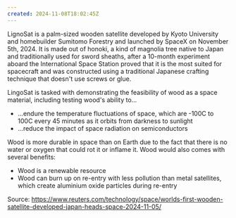 ```yaml
---
created: 2024-11-08T18:02:45Z
---
```


LignoSat is a palm-sized wooden satellite developed by Kyoto University and homebuilder Sumitomo Forestry and launched by SpaceX on November 5th, 2024. It is made out of honoki, a kind of magnolia tree native to Japan and traditionally used for sword sheaths, after a 10-month experiment aboard the International Space Station proved that it is the most suited for spacecraft and was constructed using a traditional Japanese crafting technique that doesn't use screws or glue.

LingoSat is tasked with demonstrating the feasibility of wood as a space material, including testing wood's ability to...
- ...endure the temperature fluctuations of space, which are -100C to 100C every 45 minutes as it orbits from darkness to sunlight
- ...reduce the impact of space radiation on semiconductors

Wood is more durable in space than on Earth due to the fact that there is no water or oxygen that could rot it or inflame it. Wood would also comes with several benefits:
- Wood is a renewable resource
- Wood can burn up on re-entry with less pollution than metal satellites, which create aluminium oxide particles during re-entry

Source: https://www.reuters.com/technology/space/worlds-first-wooden-satellite-developed-japan-heads-space-2024-11-05/
